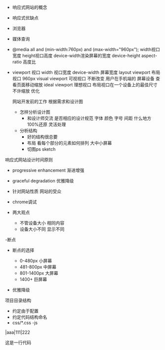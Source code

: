  - 响应式网站的概念
 - 响应式优缺点
 - 浏览器
 - 媒体查询
 
 
 
 
 - @media all and (min-width:760px) and (max-width="960px"); 
        width视口宽度 height视口高度 device-width渲染屏幕的宽度  device-height
        aspect-ratio 高度比 
- viewport 视口
width 视口宽度
device-width 屏幕宽度
  layout viewport 布局视口 960px
  visual viewport 可视视口 不断改变 用户在手机端的  屏幕设备 查看页面移动缩放
  ideal viewport 理想视口 布局视口在一个设备上的最佳尺寸 不许缩放
  优化
  <meta name="viewport" content="width=device-width"/>


  网站开发前的工作
  根据需求和设计图
  - 怎样分析设计图
    - 和设计师交流
    是否相应的设计规范 字体 颜色 字号 间距
    什么地方100%还原 灵活处理
  - 分析结构
    - 好的结构很总要
    - 布局 看每个部分的元素如何排列 大中小屏幕
    - 切图ps sketch

响应式网站设计时间原则
 - progressive enhancement 渐进增强
 - graceful degradation 优雅降级

 - 针对网站性质 网站的受众 
 - chrome调试
-  两大观点
     - 不管设备大小 相同内容
     - 设备大小不同 显示不同

-断点
 - 断点的选择
   - 0-480px 小屏幕
   - 481-800px 中屏幕
   - 801-1400px 大屏幕
   - 1400+ 巨屏幕

- 优雅降级

项目目录结构

- 约定由于配置
- 约定代码结构命名
- css/*.css
-js

 |aaa|111|222

 这是一行代码<script>



  